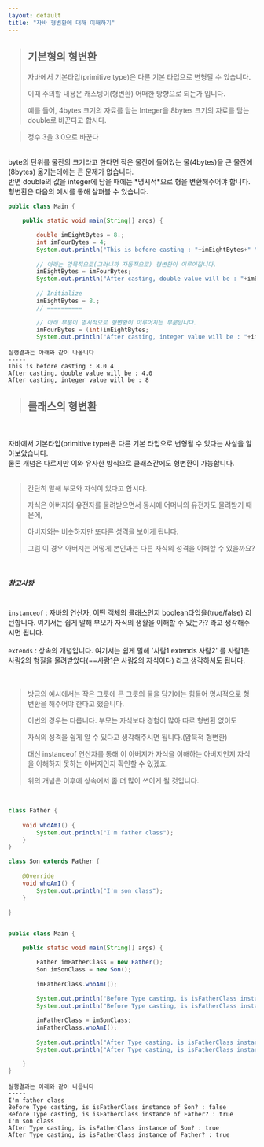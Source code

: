 ```yaml
---
layout: default
title: "자바 형변환에 대해 이해하기"
---
```


> ## 기본형의 형변환
> 자바에서 기본타입(primitive type)은 다른 기본 타입으로 변형될 수 있습니다.
>
> 이때 주의할 내용은 캐스팅이(형변환) 어떠한 방향으로 되는가 입니다.
>
> 예를 들어, 4bytes 크기의 자료를 담는 Integer을 8bytes 크기의 자료를 담는 double로 바꾼다고 합시다.

> 정수 3을 3.0으로 바꾼다

<br/>
byte의 단위를 물잔의 크기라고 한다면 작은 물잔에 들어있는 물(4bytes)을 큰 물잔에(8bytes) 옮기는데에는 큰 문제가 없습니다.
<br/>
반면 double의 값을 integer에 담을 때에는 *명시적*으로 형을 변환해주어야 합니다.
<br/>
형변환은 다음의 예시를 통해 살펴볼 수 있습니다.

```java
public class Main {

	public static void main(String[] args) {

		double imEightBytes = 8.;
		int imFourBytes = 4;
		System.out.println("This is before casting : "+imEightBytes+" "+imFourBytes);
		
		// 아래는 암묵적으로(그러니까 자동적으로) 형변환이 이루어집니다.
		imEightBytes = imFourBytes;
		System.out.println("After casting, double value will be : "+imEightBytes);
		
		// Initialize
		imEightBytes = 8.;
		// ==========

		// 아래 부분이 명시적으로 형변환이 이루어지는 부분입니다.
		imFourBytes = (int)imEightBytes;		
		System.out.println("After casting, integer value will be : "+imFourBytes);
```

```
실행결과는 아래와 같이 나옵니다
-----
This is before casting : 8.0 4
After casting, double value will be : 4.0
After casting, integer value will be : 8
```

> ## 클래스의 형변환
<br/>
<br/>
자바에서 기본타입(primitive type)은 다른 기본 타입으로 변형될 수 있다는 사실을 알아보았습니다.
<br/>
물론 개념은 다르지만 이와 유사한 방식으로 클래스간에도 형변환이 가능합니다.
<br/>
<br/>

> 간단히 말해 부모와 자식이 있다고 합시다.
>
> 자식은 아버지의 유전자를 물려받으면서 동시에 어머니의 유전자도 물려받기 때문에,
>
> 아버지와는 비슷하지만 또다른 성격을 보이게 됩니다.
>
> 그럼 이 경우 아버지는 어떻게 본인과는 다른 자식의 성격을 이해할 수 있을까요?

<br/>

##### 참고사항

<br/>
<code>instanceof</code> : 자바의 연산자, 어떤 객체의 클래스인지 boolean타입을(true/false) 리턴합니다. 여기서는 쉽게 말해 부모가 자식의 생활을 이해할 수 있는가? 라고 생각해주시면 됩니다.
<br/>
<br/>
<code>extends</code> : 상속의 개념입니다. 여기서는 쉽게 말해 '사람1 extends 사람2' 를 사람1은 사람2의 형질을 물려받았다(==사람1은 사람2의 자식이다) 라고 생각하셔도 됩니다.
<br/>
<br/>
<br/>

> 방금의 예시에서는 작은 그릇에 큰 그릇의 물을 담기에는 힘들어 명시적으로 형변환을 해주어야 한다고 했습니다. 
> 
> 이번의 경우는 다릅니다. 부모는 자식보다 경험이 많아 따로 형변환 없이도 
>
> 자식의 성격을 쉽게 알 수 있다고 생각해주시면 됩니다.(암묵적 형변환) 
> 
> 대신 instanceof 연산자를 통해 이 아버지가 자식을 이해하는 아버지인지 자식을 이해하지 못하는 아버지인지 확인할 수 있겠죠.
> 
> 위의 개념은 이후에 상속에서 좀 더 많이 쓰이게 될 것입니다.

<br/>

```java
class Father {
	
	void whoAmI() {
		System.out.println("I'm father class");
	}
}

class Son extends Father {
	
	@Override
	void whoAmI() {
		System.out.println("I'm son class");
	}
	
}


public class Main {

	public static void main(String[] args) {

		Father imFatherClass = new Father();
		Son imSonClass = new Son();
		
		imFatherClass.whoAmI();
		
		System.out.println("Before Type casting, is isFatherClass instance of Son? : "+String.valueOf(imFatherClass instanceof Son));
		System.out.println("Before Type casting, is isFatherClass instance of Father? : "+String.valueOf(imFatherClass instanceof Father));

		imFatherClass = imSonClass;
		imFatherClass.whoAmI();
		
		System.out.println("After Type casting, is isFatherClass instance of Son? : "+String.valueOf(imFatherClass instanceof Son));
		System.out.println("After Type casting, is isFatherClass instance of Father? : "+String.valueOf(imFatherClass instanceof Father));

	}
}


```

```
실행결과는 아래와 같이 나옵니다
-----
I'm father class
Before Type casting, is isFatherClass instance of Son? : false
Before Type casting, is isFatherClass instance of Father? : true
I'm son class
After Type casting, is isFatherClass instance of Son? : true
After Type casting, is isFatherClass instance of Father? : true

```
